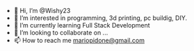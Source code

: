 - 👋 Hi, I’m @Wishy23
- 👀 I’m interested in programming, 3d printing, pc buildig, DIY.
- 🌱 I’m currently learning Full Stack Development
- 💞️ I’m looking to collaborate on ...
- 📫 How to reach me mariopidone@gmail.com

<!---
Wishy23/Wishy23 is a ✨ special ✨ repository because its `README.md` (this file) appears on your GitHub profile.
You can click the Preview link to take a look at your changes.
--->
